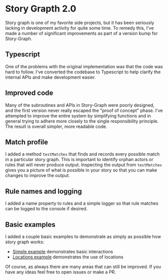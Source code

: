 Story Grapth 2.0
================

Story graph is one of my favorite side projects, but it has been seriously lacking in development activity for quite some time. To remedy this, I've made a number of significant improvements as part of a version bump for Story-Graph.

Typescript
----------

One of the problems with the original implementation was that the code was hard to follow. I've converted the codebase to Typescript to help clarify the internal APIs and make development easier.

Improved code
-------------

Many of the subroutines and APIs in Story-Graph were poorly designed, and the first version never really escaped the "proof of concept" phase. I've attempted to improve the entire system by simplifying functions and in general trying to adhere more closely to the single responsibility principle. The result is overall simpler, more readable code. 

Match profile
-------------
I added a method `testMatches` that finds and records every possible match in a particular story graph. This is important to identify orphan actors or rules that will never produce output. Inspecting the output from `testMatches` gives you a picture of what is possible in your story so that you can make changes to improve the output.

Rule names and logging
----------------------
I added a name property to rules and a simple logger so that rule matches can be logged to the console if desired.

Basic examples
-------------
I added a couple basic examples to demonstrate as simply as possible how story graph works:
- [Simple example](https://github.com/incrediblesound/story-graph/blob/master/examples/simple.js) demonstrates basic interactions
- [Locations example](https://github.com/incrediblesound/story-graph/blob/master/examples/locations.js) demonstrates the use of locations

Of course, as always there are many areas that can still be improved. If you have any ideas feel free to open issues or make a PR.
